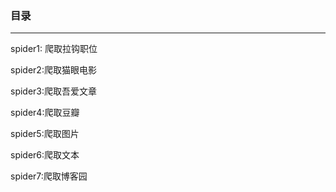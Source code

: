 ### 目录

----

spider1: 爬取拉钩职位

spider2:爬取猫眼电影

spider3:爬取吾爱文章

spider4:爬取豆瓣

spider5:爬取图片

spider6:爬取文本

spider7:爬取博客园

